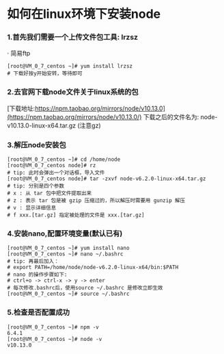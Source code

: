 # 如何在linux环境下安装node

### 1.首先我们需要一个上传文件包工具: lrzsz
· 简易ftp
```
[root@VM_0_7_centos ~]# yum install lrzsz
# 下载好按y开始安转，等待即可
```

### 2.去官网下载node文件关于linux系统的包 
[下载地址:https://npm.taobao.org/mirrors/node/v10.13.0](https://npm.taobao.org/mirrors/node/v10.13.0/)
下载之后的文件名为:  node-v10.13.0-linux-x64.tar.gz  (注意gz)

### 3.解压node安装包
```
[root@VM_0_7_centos ~]# cd /home/node
[root@VM_0_7_centos node]# rz
# tip: 此时会弹出一个对话框，导入文件
[root@VM_0_7_centos node]# tar -zxvf node-v6.2.0-linux-x64.tar.gz
# tip: 分别是四个参数
# x : 从 tar 包中把文件提取出来
# z : 表示 tar 包是被 gzip 压缩过的，所以解压时需要用 gunzip 解压
# v : 显示详细信息
# f xxx.[tar.gz] 指定被处理的文件是 xxx.[tar.gz]
```


### 4.安装nano,配置环境变量(默认已有)
```
[root@VM_0_7_centos ~]# yum install nano
[root@VM_0_7_centos ~]# nano ~/.bashrc
# tip: 再最后加入：
# export PATH=/home/node/node-v6.2.0-linux-x64/bin:$PATH
# nano 的操作步骤如下:
# ctrl+o -> ctrl-x -> y -> enter
# 每次修改.bashrc后，使用source ~/.bashrc 是修改立即生效
[root@VM_0_7_centos ~]# source ~/.bashrc
```

### 5.检查是否配置成功
```
[root@VM_0_7_centos ~]# npm -v
6.4.1
[root@VM_0_7_centos ~]# node -v
v10.13.0
```